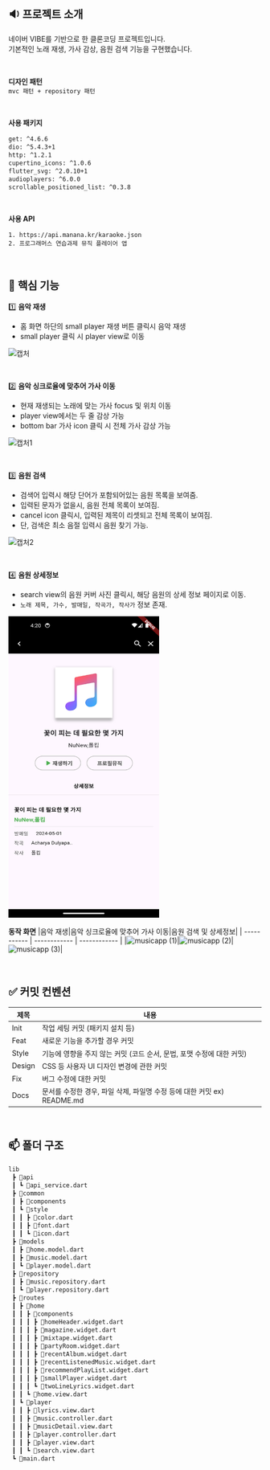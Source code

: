 ## 🔉 프로젝트 소개

네이버 VIBE를 기반으로 한 클론코딩 프로젝트입니다.
<br>
기본적인 노래 재생, 가사 감상, 음원 검색 기능을 구현했습니다.

<br>

**디자인 패턴**
<br>
`mvc 패턴 + repository 패턴`

<br>

**사용 패키지**
```
get: ^4.6.6
dio: ^5.4.3+1
http: ^1.2.1
cupertino_icons: ^1.0.6
flutter_svg: ^2.0.10+1
audioplayers: ^6.0.0
scrollable_positioned_list: ^0.3.8
```

<br>

**사용 API**
```
1. https://api.manana.kr/karaoke.json
2. 프로그래머스 연습과제 뮤직 플레이어 앱
``` 

<br>

## 🌱 핵심 기능

1️⃣ **음악 재생**

- 홈 화면 하단의 small player 재생 버튼 클릭시 음악 재생
- small player 클릭 시 player view로 이동

![캡처](https://github.com/SO-HUII/Music-App-Clone-Coding/assets/109736890/552555dc-2671-4e25-843f-43a346037278)


<br>

2️⃣ **음악 싱크로율에 맞추어 가사 이동**

- 현재 재생되는 노래에 맞는 가사 focus 및 위치 이동
- player view에서는 두 줄 감상 가능
- bottom bar 가사 icon 클릭 시 전체 가사 감상 가능 

![캡처1](https://github.com/SO-HUII/Music-App-Clone-Coding/assets/109736890/0785ad36-4c10-4ac7-99ee-982d8ae7043e)

<br>

3️⃣ **음원 검색**

- 검색어 입력시 해당 단어가 포함되어있는 음원 목록을 보여줌.
- 입력된 문자가 없을시, 음원 전체 목록이 보여짐.
- cancel icon 클릭시, 입력된 제목이 리셋되고 전체 목록이 보여짐.
- 단, 검색은 최소 음절 입력시 음원 찾기 가능.

![캡처2](https://github.com/SO-HUII/Music-App-Clone-Coding/assets/109736890/865d92ff-3654-4f6d-858d-1ad677d5f788)

<br>

4️⃣ **음원 상세정보**

- search view의 음원 커버 사진 클릭시, 해당 음원의 상세 정보 페이지로 이동.
- `노래 제목, 가수, 발매일, 작곡가, 작사가` 정보 존재.

<img src="Screenshot_1717388427.png" width="300" height="600"/>

<br>

**동작 화면**
|음악 재생|음악 싱크로율에 맞추어 가사 이동|음원 검색 및 상세정보|
| ----------- | ------------ | ------------ |
|![musicapp (1)](https://github.com/SO-HUII/Music-App-Clone-Coding/assets/109736890/568eb278-e0a8-4f44-acbb-9f409d93d1ed)|![musicapp (2)](https://github.com/SO-HUII/Music-App-Clone-Coding/assets/109736890/b8c1d279-9edf-4610-84b2-0fd65ea7830a)|![musicapp (3)](https://github.com/SO-HUII/Music-App-Clone-Coding/assets/109736890/ac66e1cd-501d-4d6a-827b-ebb05829754a)|

<br>

## ✅ 커밋 컨벤션

| 제목        | 내용                                                                             |
| ----------- | -------------------------------------------------------------------------------- |
| Init        | 작업 세팅 커밋 (패키지 설치 등)                                                  |
| Feat        | 새로운 기능을 추가할 경우 커밋                                                   |                         
| Style       | 기능에 영향을 주지 않는 커밋 (코드 순서, 문법, 포맷 수정에 대한 커밋)             |
| Design      | CSS 등 사용자 UI 디자인 변경에 관한 커밋                                         |
| Fix         | 버그 수정에 대한 커밋                                                            |
| Docs        | 문서를 수정한 경우, 파일 삭제, 파일명 수정 등에 대한 커밋 ex) README.md           |                                                |

<br>

## 📫 폴더 구조
```
lib
 ┣ 📂api
 ┃ ┗ 📜api_service.dart
 ┣ 📂common
 ┃ ┣ 📂components
 ┃ ┗ 📂style
 ┃ ┃ ┣ 📜color.dart
 ┃ ┃ ┣ 📜font.dart
 ┃ ┃ ┗ 📜icon.dart
 ┣ 📂models
 ┃ ┣ 📜home.model.dart
 ┃ ┣ 📜music.model.dart
 ┃ ┗ 📜player.model.dart
 ┣ 📂repository
 ┃ ┣ 📜music.repository.dart
 ┃ ┗ 📜player.repository.dart
 ┣ 📂routes
 ┃ ┣ 📂home
 ┃ ┃ ┣ 📂components
 ┃ ┃ ┃ ┣ 📜homeHeader.widget.dart
 ┃ ┃ ┃ ┣ 📜magazine.widget.dart
 ┃ ┃ ┃ ┣ 📜mixtape.widget.dart
 ┃ ┃ ┃ ┣ 📜partyRoom.widget.dart
 ┃ ┃ ┃ ┣ 📜recentAlbum.widget.dart
 ┃ ┃ ┃ ┣ 📜recentListenedMusic.widget.dart
 ┃ ┃ ┃ ┣ 📜recommendPlayList.widget.dart
 ┃ ┃ ┃ ┣ 📜smallPlayer.widget.dart
 ┃ ┃ ┃ ┗ 📜twoLineLyrics.widget.dart
 ┃ ┃ ┗ 📜home.view.dart
 ┃ ┗ 📂player
 ┃ ┃ ┣ 📜lyrics.view.dart
 ┃ ┃ ┣ 📜music.controller.dart
 ┃ ┃ ┣ 📜musicDetail.view.dart
 ┃ ┃ ┣ 📜player.controller.dart
 ┃ ┃ ┣ 📜player.view.dart
 ┃ ┃ ┗ 📜search.view.dart
 ┗ 📜main.dart
```
